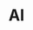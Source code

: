 ---
layout: project
title:  "AI"
thumbnail: AI.jpg
link: https://github.com/santochaoya/COSC367-Artificial_Intelligence
category: p1
---